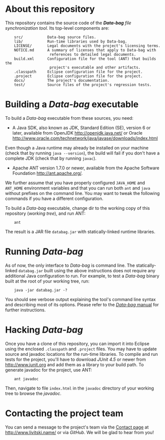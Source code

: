 About this repository
=====================

This repository contains the source code of the *__Data-bag__ file
synchronization tool*. Its top-level components are:

        src/           Data-bag source files.
        lib/           Run-time libraries used by Data-bag.
        LICENSE/       Legal documents with the project's licensing terms.
        NOTICE.md      A summary of licenses that apply to Data-bag with
                        references to detailed legal documents.
        build.xml      Configuration file for the tool (ANT) that builds the
                        project's executable and other artifacts.
        .classpath     Eclipse configuration file for the project.
        .project       Eclipse configuration file for the project.
        docs/          The project's documentation.
        test/          Source files of the project's regression tests.

Building a *Data-bag* executable
================================ 

To build a *Data-bag* executable from these sources, you need:

   - A Java SDK, also known as JDK, Standard Edition (SE), version 6 or
   later, available from OpenJDK <http://openjdk.java.net/> or Oracle
   <http://www.oracle.com/technetwork/java/javase/downloads/index.html>
   
   Even though a Java runtime may already be installed on your machine
   (check that by running `java --version`), the build will fail if you
   don't have a complete JDK (check that by running `javac`).

   - Apache ANT version 1.7.0 or newer, available from the Apache Software
   Foundation <http://ant.apache.org/>.

We further assume that you have properly configured `JAVA_HOME` and `ANT_HOME`
environment variables and that you can run both `ant` and `java` without
prefixes on the command line. You may want to tweak the following commands
if you have a different configuration.

To build a *Data-bag* executable, change dir to the working copy of this
repository (_working tree_), and run ANT:

        ant

The result is a JAR file `databag.jar` with statically-linked runtime
libraries.


Running *Data-bag*
==================

As of now, the only interface to *Data-bag* is command line. The
statically-linked `databag.jar` built using the above instructions does not
require any additional Java configuration to run. For example, to test a
*Data-bag* binary built at the root of your working tree, run:

        java -jar databag.jar -?

You should see verbose output explaining the tool's command line syntax and
describing most of its options. Please refer to the
[*Data-bag* manual](docs/manual.md) for further instructions.

Hacking *Data-bag*
==================

Once you have a clone of this repository, you can import it into Eclipse
using the enclosed `.classpath` and `.project` files. You may have to update
source and javadoc locations for the run-time libraries. To compile and
run tests for the project, you'll have to download *JUnit 4.5* or newer from
<http://www.junit.org> and add them as a library to your build path. To
generate javadoc for the project, use ANT:

        ant javadoc

Then, navigate to file `index.html` in the `javadoc` directory of your working
tree to browse the _javadoc_.

Contacting the project team
===========================

You can send a message to the project's team via the
[Contact page](http://www.livitski.name/contact) at <http://www.livitski.name/>
or via *GitHub*. We will be glad to hear from you!
